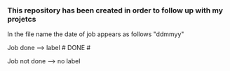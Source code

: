 ### This repository has been created in order to follow up with my projetcs

In the file name the date of job appears as follows "ddmmyy"

Job done --> label # DONE #

Job not done --> no label

